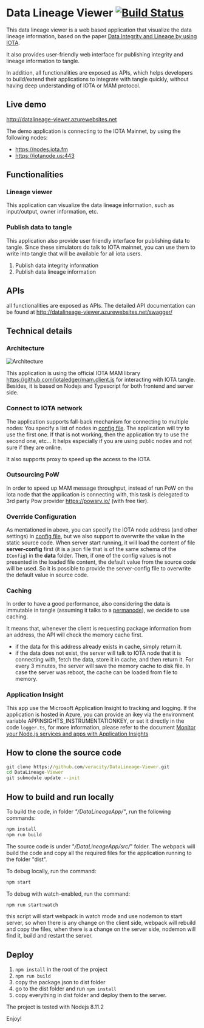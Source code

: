 ﻿# Data Lineage Viewer  [![Build Status](https://travis-ci.com/veracity/DataLineage-Viewer.svg?branch=master)](https://travis-ci.com/veracity/DataLineage-Viewer)
This data lineage viewer is a web based application that visualize the data lineage information, based on the paper [Data Integrity and Lineage by using IOTA](http://fenglu.me/2018/04/16/Data-integrity-and-data-lineage-by-using-IOTA/ "Data Integrity and Lineage by using IOTA"). 

It also provides user-friendly web interface for publishing integrity and lineage information to tangle.

In addition, all functionalities are exposed as APIs, which helps developers to build/extend their applications to integrate with tangle quickly, without having deep understanding of IOTA or MAM protocol.

## Live demo
http://datalineage-viewer.azurewebsites.net

The demo application is connecting to the IOTA Mainnet, by using the following nodes:
- https://nodes.iota.fm
- https://iotanode.us:443

## Functionalities
### Lineage viewer
This application can visualize the data lineage information, such as input/output, owner information, etc.
### Publish data to tangle
This application also provide user friendly interface for publishing data to tangle. Since these simulators do talk to IOTA mainnet, you can use them to write into tangle that will be available for all iota users.
1. Publish data integrity information
2. Publish data lineage information

## APIs
all functionalities are exposed as APIs. 
The detailed API documentation can be found at http://datalineage-viewer.azurewebsites.net/swagger/ 

## Technical details
### Architecture
![Architecture](https://github.com/veracity/DataLineage-Viewer/blob/master/Doc/System%20architect.png?raw=true)

This application is using the official IOTA MAM library https://github.com/iotaledger/mam.client.js for interacting with IOTA tangle. Besides, it is based on Nodejs and Typescript for both frontend and server side.

### Connect to IOTA network
The application supports fall-back mechanism for connecting to multiple nodes: You specify a list of nodes in [config file](https://github.com/veracity/DataLineage-Viewer/blob/master/DataLineageApp/src/server/server-config.ts). The application will try to use the first one. If that is not working, then the application try to use the second one, etc... It helps especially if you are using public nodes and not sure if they are online.

It also supports proxy to speed up the access to the IOTA.

### Outsourcing PoW
In order to speed up MAM message throughput, instead of run PoW on the Iota node that the application is connecting with, this task is delegated to 3rd party Pow provider https://powsrv.io/ (with free tier). 

### Override Configuration
As mentationed in above, you can specify the IOTA node address (and other settings) in [config file](https://github.com/veracity/DataLineage-Viewer/blob/master/DataLineageApp/src/server/server-config.ts), but we also support to overwrite the value in the static source code. When server start running, it will load the content of file **server-config** first (it is a json file that is of the same schema of the `IConfig`) in the **data** folder. Then, if one of the config values is not presented in the loaded file content, the default value from the source code will be used. So it is possible to provide the server-config file to overwrite the default value in source code.

### Caching
In order to have a good performance, also considering the data is immutable in tangle (assuming it talks to a [permanode](https://iota.stackexchange.com/questions/782/full-node-vs-permanode/783)), we decide to use caching. 

It means that, whenever the client is requesting package information from an address, the API will check the memory cache first. 
- if the data for this address already exists in cache, simply return it.
- if the data does not exist, the server will talk to IOTA node that it is connecting with, fetch the data, store it in cache, and then return it.
For every 3 minutes, the server will save the memory cache to disk file. In case the server was reboot, the cache can be loaded from file to memory.

### Application Insight
This app use the Microsoft Application Insight to tracking and logging. If the application is hosted in Azure, you can provide an ikey via the environment variable APPINSIGHTS_INSTRUMENTATIONKEY, or set it directly in the code `logger.ts`, for more information, please refer to the document [Monitor your Node.js services and apps with Application Insights](https://docs.microsoft.com/en-us/azure/application-insights/app-insights-nodejs "Monitor your Node.js services and apps with Application Insights")

## How to clone the source code
```cmd
git clone https://github.com/veracity/DataLineage-Viewer.git
cd DataLineage-Viewer
git submodule update --init 
```

## How to build and run locally
To build the code, in folder *"/DataLineageApp/"*, run the following commands:
```cmd
npm install
npm run build
```

The source code is under "*/DataLineageApp/src/*" folder. The webpack will build the code and copy all the required files for the application running to the folder "dist".

To debug locally, run the command:
```cmd
npm start
```

To debug with watch-enabled, run the command:
```cmd
npm run start:watch
```
this script will start webpack in watch mode and use nodemon to start server, so when there is any change on the client side, webpack will rebuild and copy the files, when there is a change on the server side, nodemon will find it, build and restart the server.

## Deploy 
1. `npm install` in the root of the project
1. `npm run build`
1. copy the package.json to dist folder
1. go to the dist folder and run `npm install`
1. copy everything in dist folder and deploy them to the server.

The project is tested with Nodejs 8.11.2


Enjoy!
